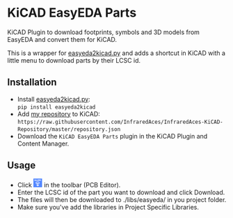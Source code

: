 # KiCAD EasyEDA Parts

KiCAD Plugin to download footprints, symbols and 3D models from EasyEDA and convert them for KiCAD.

This is a wrapper for [easyeda2kicad.py](https://github.com/uPesy/easyeda2kicad.py) and adds a shortcut in KiCAD with a
little menu to download parts by their LCSC id.

## Installation

- Install [easyeda2kicad.py](https://github.com/uPesy/easyeda2kicad.py):  
  `pip install easyeda2kicad`
- Add [my repository](https://raw.githubusercontent.com/InfraredAces/InfraredAces-KiCAD-Repository/master/repository.json) to KiCAD:  
  `https://raw.githubusercontent.com/InfraredAces/InfraredAces-KiCAD-Repository/master/repository.json`
- Download the `KiCAD EasyEDA Parts` plugin in the KiCAD Plugin and Content Manager.

## Usage

- Click <img src="icon.png" width="20"/> in the toolbar (PCB Editor).
- Enter the LCSC id of the part you want to download and click Download.
- The files will then be downloaded to ./libs/easyeda/ in you project folder.
- Make sure you've add the libraries in Project Specific Libraries.
